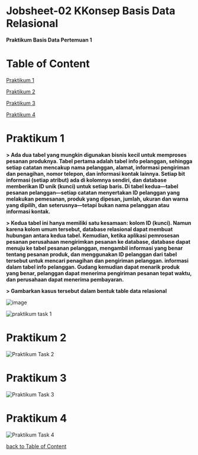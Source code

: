# Jobsheet-02 KKonsep Basis Data Relasional
**Praktikum Basis Data Pertemuan 1**
# Table of Content
[Praktikum 1](https://github.com/lieeh/learn_database/blob/main/meeting-2/README.md#praktikum-1)

[Praktikum 2](https://github.com/lieeh/learn_database/blob/main/meeting-2/README.md#praktikum-2)

[Praktikum 3](https://github.com/lieeh/learn_database/blob/main/meeting-2/README.md#praktikum-3)

[Praktikum 4](https://github.com/lieeh/learn_database/blob/main/meeting-2/README.md#praktikum-4)

# Praktikum 1

**> Ada dua tabel yang mungkin digunakan bisnis kecil untuk memproses pesanan produknya. Tabel pertama adalah tabel info pelanggan, sehingga setiap catatan mencakup nama pelanggan, alamat, informasi pengiriman dan penagihan, nomor telepon, dan informasi kontak lainnya. Setiap bit informasi (setiap atribut) ada di kolomnya sendiri, dan database memberikan ID unik (kunci) untuk setiap baris. Di tabel kedua—tabel pesanan pelanggan—setiap catatan menyertakan ID pelanggan yang melakukan pemesanan, produk yang dipesan, jumlah, ukuran dan warna yang dipilih, dan seterusnya—tetapi bukan nama pelanggan atau informasi kontak.**

**> Kedua tabel ini hanya memiliki satu kesamaan: kolom ID (kunci). Namun karena kolom umum tersebut, database relasional dapat membuat hubungan antara kedua tabel. Kemudian, ketika aplikasi pemrosesan pesanan perusahaan mengirimkan pesanan ke database, database dapat menuju ke tabel pesanan pelanggan, mengambil informasi yang benar tentang pesanan produk, dan menggunakan ID pelanggan dari tabel tersebut untuk mencari penagihan dan pengiriman pelanggan. informasi dalam tabel info pelanggan. Gudang kemudian dapat menarik produk yang benar, pelanggan dapat menerima pengiriman pesanan tepat waktu, dan perusahaan dapat menerima pembayaran.**

**> Gambarkan kasus tersebut dalam bentuk table data relasional**

![image](https://github.com/lieeh/learn_database/assets/150438523/90aedb2a-7900-490c-ba54-10d05abde362)


![praktikum task 1](https://github.com/lieeh/learn_database/assets/150438523/36e9dc9e-85f6-453c-a25f-f0f35f07b346)


# Praktikum 2

![Praktikum Task 2](https://github.com/lieeh/learn_database/assets/150438523/cf527983-7ada-4fc8-889c-3762dc4806c6)

# Praktikum 3

![Praktikum Task 3](https://github.com/lieeh/learn_database/assets/150438523/50a383ac-934f-4851-91d9-3dc9d7cc710b)

# Praktikum 4

![Praktikum Task 4](https://github.com/lieeh/learn_database/assets/150438523/d9cb0b93-4755-45cb-9f06-0cd1eebbc3ec)

[back to Table of Content](https://github.com/lieeh/learn_database/tree/main/meeting_1#table-of-content)

